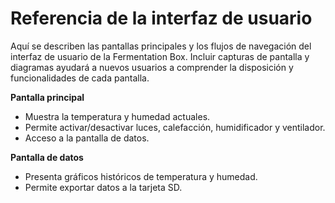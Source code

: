 # Referencia de la interfaz de usuario

Aquí se describen las pantallas principales y los flujos de navegación del interfaz de usuario de la Fermentation Box. Incluir capturas de pantalla y diagramas ayudará a nuevos usuarios a comprender la disposición y funcionalidades de cada pantalla.

**Pantalla principal**

- Muestra la temperatura y humedad actuales.
- Permite activar/desactivar luces, calefacción, humidificador y ventilador.
- Acceso a la pantalla de datos.

**Pantalla de datos**

- Presenta gráficos históricos de temperatura y humedad.
- Permite exportar datos a la tarjeta SD.
